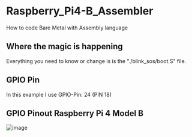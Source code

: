 # Raspberry_Pi4-B_Assembler
How to code Bare Metal with Assembly language

## Where the magic is happening
Everything you need to know or change is is the "./blink_sos/boot.S" file.

## GPIO Pin
In this example I use GPIO-Pin: 24 (PIN 18)

## GPIO Pinout Raspberry Pi 4 Model B
![image](https://user-images.githubusercontent.com/16921197/193692633-cc902dd9-8fec-4a7b-8da9-2976f49ef299.png)
